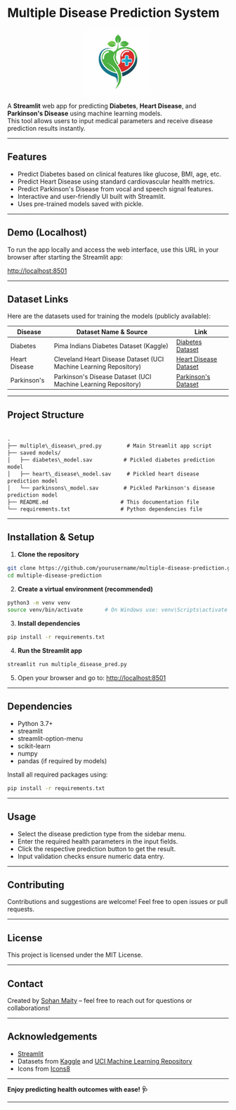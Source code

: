 
# Multiple Disease Prediction System

<p align="center">
  <img src="Vital Image Analysis.png" alt="Doctor Icon" width="150" />
</p>

A **Streamlit** web app for predicting **Diabetes**, **Heart Disease**, and **Parkinson's Disease** using machine learning models.  
This tool allows users to input medical parameters and receive disease prediction results instantly.

---

## Features

- Predict Diabetes based on clinical features like glucose, BMI, age, etc.
- Predict Heart Disease using standard cardiovascular health metrics.
- Predict Parkinson's Disease from vocal and speech signal features.
- Interactive and user-friendly UI built with Streamlit.
- Uses pre-trained models saved with pickle.

---

## Demo (Localhost)

To run the app locally and access the web interface, use this URL in your browser after starting the Streamlit app:

[http://localhost:8501](http://localhost:8501)

---

## Dataset Links

Here are the datasets used for training the models (publicly available):

| Disease         | Dataset Name & Source                             | Link                                                |
|-----------------|-------------------------------------------------|-----------------------------------------------------|
| Diabetes        | Pima Indians Diabetes Dataset (Kaggle)           | [Diabetes Dataset](https://drive.google.com/file/d/1DQa_LDAzedAfVGEaKoPSlug0dbwzXmsC/view?usp=sharing) |
| Heart Disease   | Cleveland Heart Disease Dataset (UCI Machine Learning Repository) | [Heart Disease Dataset](https://drive.google.com/file/d/1b4YKL6ra3LQdRfc0FP9AS_fD8OpGqkD1/view?usp=sharing)          |
| Parkinson's     | Parkinson's Disease Dataset (UCI Machine Learning Repository)    | [Parkinson's Dataset](https://drive.google.com/file/d/1OB8YsOUK9UlYCSFa3RggNEAFtUtzDIQc/view?usp=sharing)               |

---

## Project Structure

```

.
├── multiple\_disease\_pred.py        # Main Streamlit app script
├── saved models/
│   ├── diabetes\_model.sav          # Pickled diabetes prediction model
│   ├── heart\_disease\_model.sav     # Pickled heart disease prediction model
│   └── parkinsons\_model.sav        # Pickled Parkinson's disease prediction model
├── README.md                       # This documentation file
└── requirements.txt                # Python dependencies file

````

---

## Installation & Setup

1. **Clone the repository**

```bash
git clone https://github.com/yourusername/multiple-disease-prediction.git
cd multiple-disease-prediction
````

2. **Create a virtual environment (recommended)**

```bash
python3 -m venv venv
source venv/bin/activate       # On Windows use: venv\Scripts\activate
```

3. **Install dependencies**

```bash
pip install -r requirements.txt
```

4. **Run the Streamlit app**

```bash
streamlit run multiple_disease_pred.py
```

5. Open your browser and go to: [http://localhost:8501](http://localhost:8501)

---

## Dependencies

* Python 3.7+
* streamlit
* streamlit-option-menu
* scikit-learn
* numpy
* pandas (if required by models)

Install all required packages using:

```bash
pip install -r requirements.txt
```

---

## Usage

* Select the disease prediction type from the sidebar menu.
* Enter the required health parameters in the input fields.
* Click the respective prediction button to get the result.
* Input validation checks ensure numeric data entry.

---

## Contributing

Contributions and suggestions are welcome! Feel free to open issues or pull requests.

---

## License

This project is licensed under the MIT License.

---

## Contact

Created by [Sohan Maity](https://github.com/sohan2311) – feel free to reach out for questions or collaborations!

---

## Acknowledgements

* [Streamlit](https://streamlit.io/)
* Datasets from [Kaggle](https://www.kaggle.com/) and [UCI Machine Learning Repository](https://archive.ics.uci.edu/ml/index.php)
* Icons from [Icons8](https://icons8.com)

---

**Enjoy predicting health outcomes with ease! 🩺**



---



